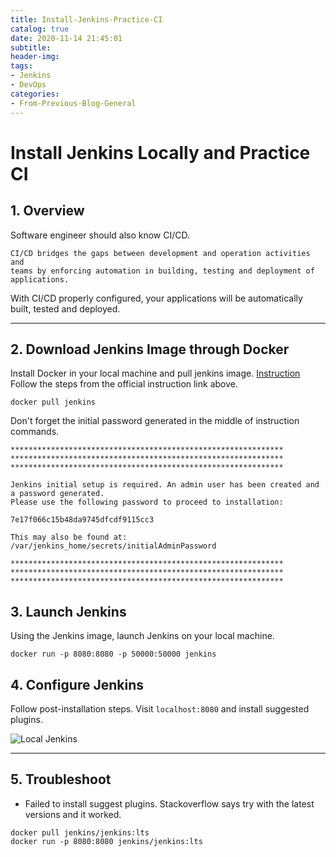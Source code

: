 ```yaml
---
title: Install-Jenkins-Practice-CI
catalog: true
date: 2020-11-14 21:45:01
subtitle:
header-img:
tags:
- Jenkins
- DevOps
categories:
- From-Previous-Blog-General
---
```


# Install Jenkins Locally and Practice CI

## 1. Overview

Software engineer should also know CI/CD.

``` lang=html
CI/CD bridges the gaps between development and operation activities and
teams by enforcing automation in building, testing and deployment of applications.
```

With CI/CD properly configured, your applications will be automatically built, tested and deployed.

---

## 2. Download Jenkins Image through Docker

Install Docker in your local machine and pull jenkins image.
[Instruction](https://hub.docker.com/_/jenkins)
Follow the steps from the official instruction link above.

``` lang=bash
docker pull jenkins
```

Don't forget the initial password generated in the middle of instruction commands.

``` lang=bash
*************************************************************
*************************************************************
*************************************************************

Jenkins initial setup is required. An admin user has been created and a password generated.
Please use the following password to proceed to installation:

7e17f066c15b48da9745dfcdf9115cc3

This may also be found at: /var/jenkins_home/secrets/initialAdminPassword

*************************************************************
*************************************************************
*************************************************************
```

## 3. Launch Jenkins

Using the Jenkins image, launch Jenkins on your local machine.

``` lang=bash
docker run -p 8080:8080 -p 50000:50000 jenkins
```

## 4. Configure Jenkins

Follow post-installation steps.
Visit `localhost:8080` and install suggested plugins.

![Local Jenkins](1-Local-Jenkins.png)

---

## 5. Troubleshoot

- Failed to install suggest plugins. Stackoverflow says try with the latest versions and it worked.

``` lang=bash
docker pull jenkins/jenkins:lts
docker run -p 8080:8080 jenkins/jenkins:lts
```
